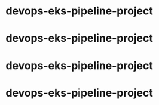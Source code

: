# devops-eks-pipeline-project
# devops-eks-pipeline-project
# devops-eks-pipeline-project
# devops-eks-pipeline-project
